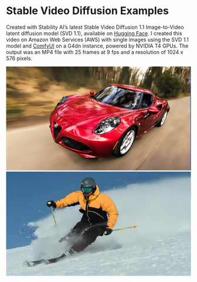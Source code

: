 # Stable Video Diffusion Examples

Created with Stability AIʼs latest Stable Video Diffusion 1.1 Image-to-Video latent diffusion model (SVD 1.1), available on [Hugging Face](https://huggingface.co/stabilityai/stable-video-diffusion-img2vid-xt-1-1). I created this video on Amazon Web Services (AWS) with single images using the SVD 1.1 model and [ComfyUI](https://github.com/comfyanonymous/ComfyUI) on a G4dn instance, powered by NVIDIA T4 GPUs. The output was an MP4 file with 25 frames at 9 fps and a resolution of 1024 x 576 pixels.

<img src="ComfyUI_00309_.webp" alt="Sports Car" width="512"/>

<img src="ezgif-3-81a7fc89fb.webp" alt="Skiing" width="512"/>
